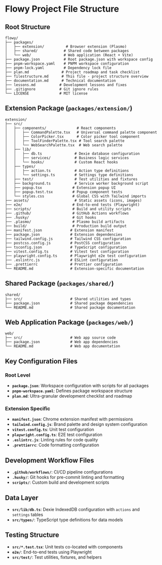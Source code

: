 # Flowy Project File Structure

## Root Structure
```
flowy/
├── packages/
│   ├── extension/          # Browser extension (Plasmo)
│   ├── shared/            # Shared code between packages
│   └── web/               # Web application (React + Vite)
├── package.json           # Root package.json with workspace config
├── pnpm-workspace.yaml    # PNPM workspace configuration
├── pnpm-lock.yaml         # Dependency lock file
├── plan.md               # Project roadmap and task checklist
├── filestructure.md      # This file - project structure overview
├── documentation.md      # Technical documentation
├── lessons.md           # Development lessons and fixes
├── .gitignore           # Git ignore rules
└── LICENSE              # MIT license

```

## Extension Package (`packages/extension/`)
```
extension/
├── src/
│   ├── components/              # React components
│   │   ├── CommandPalette.tsx   # Universal command palette component
│   │   ├── ColorPicker.tsx      # Color picker tool component
│   │   ├── ToolFinderPalette.tsx # Tool search palette
│   │   └── WebSearchPalette.tsx  # Web search palette
│   ├── lib/
│   │   ├── db.ts               # Dexie database configuration
│   │   ├── services/           # Business logic services
│   │   └── hooks/              # Custom React hooks
│   ├── types/
│   │   ├── action.ts           # Action type definitions
│   │   └── settings.ts         # Settings type definitions
│   ├── test/                   # Test utilities and fixtures
│   ├── background.ts           # Service worker background script
│   ├── popup.tsx              # Extension popup UI
│   ├── popup.test.tsx         # Popup component tests
│   └── styles.css             # Global CSS with Tailwind imports
├── assets/                     # Static assets (icons, images)
├── e2e/                       # End-to-end tests (Playwright)
├── scripts/                   # Build and utility scripts
├── .github/                   # GitHub Actions workflows
├── .husky/                    # Git hooks
├── .plasmo/                   # Plasmo build artifacts
├── build/                     # Production build output
├── manifest.json             # Extension manifest
├── package.json              # Extension dependencies
├── tailwind.config.js        # Tailwind CSS configuration
├── postcss.config.js         # PostCSS configuration
├── tsconfig.json             # TypeScript configuration
├── vitest.config.ts          # Vitest test configuration
├── playwright.config.ts      # Playwright e2e test configuration
├── .eslintrc.js              # ESLint configuration
├── .prettierrc               # Prettier configuration
└── README.md                 # Extension-specific documentation
```

## Shared Package (`packages/shared/`)
```
shared/
├── src/                      # Shared utilities and types
├── package.json              # Shared package dependencies
└── README.md                 # Shared package documentation
```

## Web Application Package (`packages/web/`)
```
web/
├── src/                      # Web app source code
├── package.json              # Web app dependencies
└── README.md                 # Web app documentation
```

## Key Configuration Files

### Root Level
- **`package.json`**: Workspace configuration with scripts for all packages
- **`pnpm-workspace.yaml`**: Defines package workspace structure
- **`plan.md`**: Ultra-granular development checklist and roadmap

### Extension Specific
- **`manifest.json`**: Chrome extension manifest with permissions
- **`tailwind.config.js`**: Brand palette and design system configuration
- **`vitest.config.ts`**: Unit test configuration
- **`playwright.config.ts`**: E2E test configuration
- **`.eslintrc.js`**: Linting rules for code quality
- **`.prettierrc`**: Code formatting configuration

## Development Workflow Files
- **`.github/workflows/`**: CI/CD pipeline configurations
- **`.husky/`**: Git hooks for pre-commit linting and formatting
- **`scripts/`**: Custom build and development scripts

## Data Layer
- **`src/lib/db.ts`**: Dexie IndexedDB configuration with `actions` and `settings` tables
- **`src/types/`**: TypeScript type definitions for data models

## Testing Structure
- **`src/*.test.tsx`**: Unit tests co-located with components
- **`e2e/`**: End-to-end tests using Playwright
- **`src/test/`**: Test utilities, fixtures, and helpers 